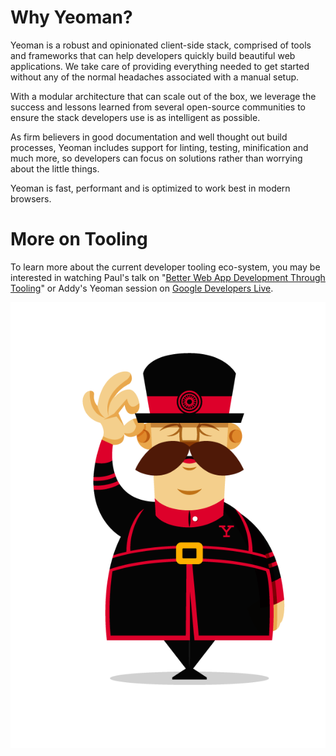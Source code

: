 # Why Yeoman?

Yeoman is a robust and opinionated client-side stack, comprised of tools and frameworks that can help developers quickly build beautiful web applications. We take care of providing everything needed to get started without any of the normal headaches associated with a manual setup.

With a modular architecture that can scale out of the box, we leverage the success and lessons learned from several open-source communities to ensure the stack developers use is as intelligent as possible.

As firm believers in good documentation and well thought out build processes, Yeoman includes support for linting, testing, minification and much more, so developers can focus on solutions rather than worrying about the little things.

Yeoman is fast, performant and is optimized to work best in modern browsers.


# More on Tooling

To learn more about the current developer tooling eco-system, you may be interested in watching Paul's talk on "[Better Web App Development Through Tooling](http://www.youtube.com/watch?feature=player_embedded&v=Mk-tFn2Ix6g)" or Addy's Yeoman session on [Google Developers Live](https://www.youtube.com/watch?feature=player_embedded&v=Hl1sp9axHEY).

<img src="img/yeoman-003.png" class="character"/>
